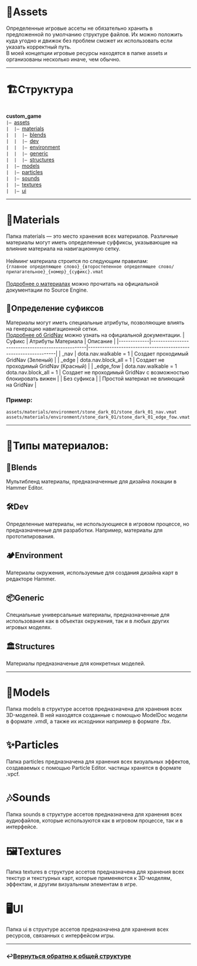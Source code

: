 # 📁Assets
Определенные игровые ассеты не обязательно хранить в предложенной по умолчанию структуре файлов. Их можно положить куда угодно и движок без проблем сможет их использовать если указать корректный путь. <br>
В моей концепции игровые ресурсы находятся в папке assets и организованы несколько иначе, чем обычно.

--------

# 🏗️Структура
<br>**custom_game**
<br>`|— `[assets](#assets)
<br>`|  |— `[materials](#materials)
<br>`|  |  |— `[blends](#blends)
<br>`|  |  |— `[dev](#%EF%B8%8Fdev)
<br>`|  |  |— `[environment](#%EF%B8%8Fenvironment)
<br>`|  |  |— `[generic](#generic)
<br>`|  |  |— `[structures](#%EF%B8%8Fstructures)
<br>`|  |— `[models](#models)
<br>`|  |— `[particles](#particles)
<br>`|  |— `[sounds](#sounds)
<br>`|  |— `[textures](#%EF%B8%8Ftextures)
<br>`|  |— `[ui](#%EF%B8%8Fui)

--------

# 🧱Materials
Папка materials — это место хранения всех материалов. Различные материалы могут иметь определенные суффиксы, указывающие на влияние материала на навигационную сетку. <br><br>
Нейминг материала строится по следующим правилам:<br>
``{главное определяющее слово}_{второстепенное определяющее слово/прилагательное}_{номер}_{суфикс}.vmat``<br><br>
[Подробнее о материалах](https://developer.valvesoftware.com/wiki/Material) можно прочитать на официальной документации по Source Engine.

## 🔣Определение суфиксов
Материалы могут иметь специальные атрибуты, позволяющие влиять на генерацию навигационной сетки.<br>
[Подробнее об GridNav](https://developer.valvesoftware.com/wiki/Dota_2_Workshop_Tools/Level_Design/Dota/Navigation_Mesh) можно узнать на официальной документации.
| Суфикс      | Атрибуты Материала                               | Описание                                                       |
|-------------|--------------------------------------------------|----------------------------------------------------------------|
| _nav        | dota.nav.walkable = 1                            | Создает проходимый GridNav (Зеленый)                           |
| _edge       | dota.nav.block_all = 1                           | Создает не проходимый GridNav (Красный)                        |
| _edge_fow   | dota.nav.walkable = 1<br> dota.nav.block_all = 1 | Создает не проходимый GridNav с возможностью блокировать вижен |
| Без суфикса |                                                  | Простой материал не влияющий на GridNav                        |
### Пример:
``assets/materials/environment/stone_dark_01/stone_dark_01_nav.vmat``<br>
``assets/materials/environment/stone_dark_01/stone_dark_01_edge_fow.vmat``

--------

# 🧬Типы материалов:
## 🎨Blends
Мультибленд материалы, предназначенные для дизайна локации в Hammer Editor. 

## 🛠️Dev
Определенные материалы, не использующиеся в игровом процессе, но предназначенные для разработки. Например, материалы для прототипирования.

## 🏕️Environment
Материалы окружения, используемые для создания дизайна карт в редакторе Hammer.

## 📦Generic
Специальные универсальные материалы, предназначенные для использования как в объектах окружения, так и в любых других игровых моделях.

## 🏛️Structures
Материалы предназначеные для конкретных моделей.

--------

# 🧊Models
Папка models в структуре ассетов предназначена для хранения всех 3D-моделей. В ней находятся созданные с помощью ModelDoc модели в формате .vmdl, а также их исходники например в формате .fbx.

# ✨Particles
Папка particles предназначена для хранения всех визуальных эффектов, создаваемых с помощью Particle Editor. частицы хранятся в формате .vpcf.

# 🎶Sounds
Папка sounds в структуре ассетов предназначена для хранения всех аудиофайлов, которые используются как в игровом процессе, так и в интерфейсе.

# 🖼️Textures
Папка textures в структуре ассетов предназначена для хранения всех текстур и текстурных карт, которые применяются к 3D-моделям, эффектам, и другим визуальным элементам в игре.

# 🖥️UI
Папка ui в структуре ассетов предназначена для хранения всех ресурсов, связанных с интерфейсом игры.

--------

### ↩️[Вернуться обратно к общей структуре](../structure.md)
